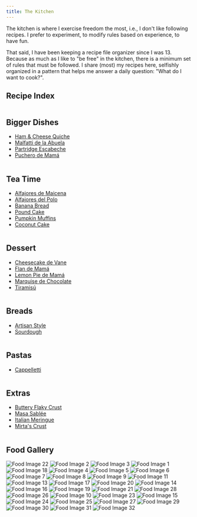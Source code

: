 ```yaml
---
title: The Kitchen
---
```


The kitchen is where I exercise freedom the most, i.e., I don't like following recipes. I prefer to experiment, to modify rules based on experience, to have fun.

That said, I have been keeping a recipe file organizer since I was 13. Because as much as I like to "be free" in the kitchen, there is a minimum set of rules that must be followed. I share (most) my recipes here, selfishly organized in a pattern that helps me answer a daily question: "What do I want to cook?". 
## Recipe Index
<div class="recipe-index">
  <div class="column">
    <h2>Bigger Dishes</h2>
    <ul>
      <li><a class="recipe-link" href="Ham&CheeseQuiche.md">Ham & Cheese Quiche</a></li>
      <li><a class="recipe-link" href="Malfatti.md">Malfatti de la Abuela</a></li>
      <li><a class="recipe-link" href="PartridgeEscabeche.md">Partridge Escabeche</a></li>
      <li><a class="recipe-link" href="Puchero.md">Puchero de Mamá</a></li>
    </ul>
  </div>
  <div class="column">
    <h2>Tea Time</h2>
    <ul>
      <li><a class="recipe-link" href="AlfajoresDeMaicena.md">Alfajores de Maicena</a></li>
      <li><a class="recipe-link" href="AlfajoresDelPolo.md">Alfajores del Polo</a></li>
      <li><a class="recipe-link" href="BananaBread.md">Banana Bread</a></li>
      <li><a class="recipe-link" href="PoundCake.md">Pound Cake</a></li>
      <li><a class="recipe-link" href="WalnutChocolateChipPumpkinMuffins.md">Pumpkin Muffins</a></li>
      <li><a class="recipe-link" href="CoconutCake.md">Coconut Cake</a></li>      
    </ul>
  </div>
  <div class="column">
    <h2>Dessert</h2>
    <ul>
      <li><a class="recipe-link" href="CheesecakeDeVane.md">Cheesecake de Vane</a></li>
      <li><a class="recipe-link" href="FlanDeMama.md">Flan de Mamá</a></li>
      <li><a class="recipe-link" href="LemonPie.md">Lemon Pie de Mamá</a></li>
      <li><a class="recipe-link" href="MarquiseDeChocolate.md">Marquise de Chocolate</a></li>
      <li><a class="recipe-link" href="Tiramisu.md">Tiramisú</a></li>
    </ul>
  </div>
  <div class="column">
    <h2>Breads</h2>
    <ul>
      <li><a class="recipe-link" href="ArtisanStyleBread.md">Artisan Style</a></li> 
      <li><a class="recipe-link" href="Sourdough.md">Sourdough</a></li> 
    </ul>
  </div>
  <div class="column">
    <h2>Pastas</h2>
    <ul>
      <li><a class="recipe-link" href="Cappellettis.md">Cappelletti</a></li> 
    </ul>
  </div>
  <div class="column">
    <h2>Extras</h2>
    <ul>
      <li><a class="recipe-link" href="ButteryFlakyCrust.md">Buttery Flaky Crust</a></li>
      <li><a class="recipe-link" href="MasaSablee.md">Masa Sablée</a></li>
      <li><a class="recipe-link" href="MerengueItaliano.md">Italian Meringue</a></li> 
      <li><a class="recipe-link" href="MirtasCrust.md">Mirta's Crust</a></li> 
    </ul>
  </div>
</div>

<!--
**Bigger Dishes**
- [Ham & Cheese Quiche](Ham&CheeseQuiche)
- [Malfatti de la Abuela](Malfatti)
- [Puchero de Mamá](Puchero)
**Tea Time**
- [Alfajores del Polo](AlfajoresDelPolo)
- [Alfajores de Maicena](AlfajoresDeMaicena)
**Dessert**
- [Marquise de Chocolate](MarquiseDeChocolate)
- [Flan de Mamá](FlanDeMama)
- [Cheesecake de Vane](CheesecakeDeVane)
- [Lemon Pie de Mamá](LemonPie)
**Extras**
- [Italian Meringue](MerengueItaliano)
-->

## Food Gallery

<div id="food-gallery">
 <img src="Milhojas.jpg" alt="Food Image 22" class="food-image"> 
  <img src="AlfajorDelPolo.jpg" alt="Food Image 2" class="food-image">
  <img src="BerriesPie.jpg" alt="Food Image 3" class="food-image">
  <img src="21stBirthdayCake.jpeg" alt="Food Image 1" class="food-image">
  <img src="LobsterPasta.jpeg" alt="Food Image 18" class="food-image">
  <img src="AppleCinnamon.jpeg" alt="Food Image 4" class="food-image">
  <img src="BalconBsAs.jpg" alt="Food Image 5" class="food-image">
  <img src="BirthdayCake.jpg" alt="Food Image 6" class="food-image">
  <img src="CCCookie.jpg" alt="Food Image 7" class="food-image">
  <img src="CCCookies.jpeg" alt="Food Image 8" class="food-image">
  <img src="CCCookieDough.jpg" alt="Food Image 9" class="food-image">
  <img src="CuttingTurkey.jpeg" alt="Food Image 11" class="food-image">
  <img src="Estofado.jpeg" alt="Food Image 13" class="food-image">
  <img src="LemonPieViejo.jpeg" alt="Food Image 17" class="food-image">
  <img src="Malfatti.jpeg" alt="Food Image 20" class="food-image">
  <img src="FriedShrimpSalad.jpg" alt="Food Image 14" class="food-image">
  <img src="HornoDeBarro.jpg" alt="Food Image 16" class="food-image">
  <img src="Macaroons.jpg" alt="Food Image 19" class="food-image">
  <img src="MarquiseYBudines.jpg" alt="Food Image 21" class="food-image">
  <img src="Spaghetti.jpeg" alt="Food Image 28" class="food-image">
  <img src="PoundCake.jpg" alt="Food Image 26" class="food-image">
  <img src="Empanadas.jpeg" alt="Food Image 10" class="food-image">
  <img src="PastaNormal.jpg" alt="Food Image 23" class="food-image">
  <img src="Friendsgiving.jpeg" alt="Food Image 15" class="food-image">
  <img src="PBBlueberryPie.jpeg" alt="Food Image 24" class="food-image">
  <img src="Peperoncino.jpeg" alt="Food Image 25" class="food-image">
  <img src="SlicingTurkey.jpeg" alt="Food Image 27" class="food-image">
  <img src="SushiSide.jpg" alt="Food Image 29" class="food-image">
  <img src="SweetPotatoGnochi.jpeg" alt="Food Image 30" class="food-image">
  <img src="TortaFrita.jpg" alt="Food Image 31" class="food-image">
  <img src="WholeWheatPasta.jpeg" alt="Food Image 32" class="food-image">
</div>

